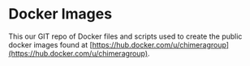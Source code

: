 # Docker Images
This our GIT repo of Docker files and scripts used to create the public docker images 
found at [https://hub.docker.com/u/chimeragroup](https://hub.docker.com/u/chimeragroup). 

